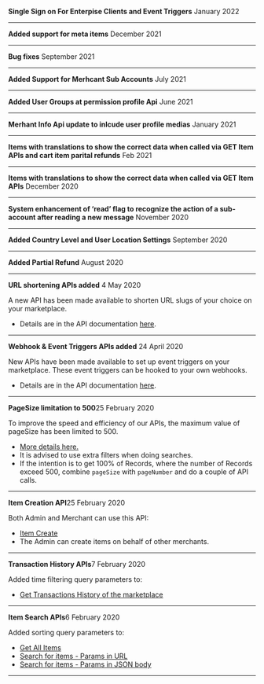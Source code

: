 <p class="changelog-title"><span><strong>Single Sign on For Enterpise Clients and Event Triggers</strong></span><span class="pull-right"> January 2022</span></p>

---

<p class="changelog-title"><span><strong>Added support for meta items</strong></span><span class="pull-right"> December 2021</span></p>

---

<p class="changelog-title"><span><strong>Bug fixes</strong></span><span class="pull-right"> September 2021</span></p>

---

<p class="changelog-title"><span><strong>Added Support for Merhcant Sub Accounts</strong></span><span class="pull-right"> July 2021</span></p>

---

<p class="changelog-title"><span><strong>Added User Groups at permission profile Api</strong></span><span class="pull-right"> June 2021</span></p>

---


<p class="changelog-title"><span><strong>Merhant Info Api update to inlcude user profile medias</strong></span><span class="pull-right"> January 2021</span></p>

---


<p class="changelog-title"><span><strong>Items with translations to show the correct data when called via GET Item APIs and cart item parital refunds</strong></span><span class="pull-right"> Feb 2021</span></p>


---


<p class="changelog-title"><span><strong>Items with translations to show the correct data when called via GET Item APIs</strong></span><span class="pull-right"> December 2020 </span></p>

---


<p class="changelog-title"><span><strong>System enhancement of ‘read’ flag to recognize the action of a sub-account after reading a new message</strong></span><span class="pull-right"> November 2020 </span></p>


---


<p class="changelog-title"><span><strong>Added Country Level and User Location Settings</strong></span><span class="pull-right"> September 2020 </span></p>

---


<p class="changelog-title"><span><strong>Added Partial Refund</strong></span><span class="pull-right"> August 2020</span></p>

---


<p class="changelog-title"><span><strong>URL shortening APIs added</strong></span><span class="pull-right"> 4 May 2020</span></p>

A new API has been made available to shorten URL slugs of your choice on your marketplace.
* Details are in the API documentation [here](https://apiv2.arcadier.com/?version=latest#4b934939-cd65-4ed0-aee9-3b15de47904b).

---

<p class="changelog-title"><span><strong>Webhook & Event Triggers APIs added</strong></span><span class="pull-right"> 24 April 2020</span></p>

New APIs have been made available to set up event triggers on your marketplace. These event triggers can be hooked to your own webhooks.
* Details are in the API documentation [here](https://apiv2.arcadier.com/?version=latest#cda751b9-e7a4-4d50-b660-72ec9cd4d4f0).

---

<p class="changelog-title"><span><strong>PageSize limitation to 500</strong></span><span class="pull-right">25 February 2020</span></p>

To improve the speed and efficiency of our APIs, the maximum value of pageSize has been limited to 500. 
* [More details here.](https://apiv2.arcadier.com/?version=latest#pagination)
* It is advised to use extra filters when doing searches.
* If the intention is to get 100% of Records, where the number of Records exceed 500, combine `pageSize` with `pageNumber` and do a couple of API calls.

---

<p class="changelog-title"><span><strong>Item Creation API</strong></span><span class="pull-right">25 February 2020</span></p>

Both Admin and Merchant can use this API:
* [Item Create](https://apiv2.arcadier.com/?version=latest#03d18078-0f46-4c84-b9ff-c464c7853580)
* The Admin can create items on behalf of other merchants.

---

<p class="changelog-title"><span><strong>Transaction History APIs</strong></span><span class="pull-right">7 February 2020</span></p>

Added time filtering query parameters to:
* [Get Transactions History of the marketplace](https://apiv2.arcadier.com/?version=latest#fd876791-d71f-43bd-be02-bfe6bf17747a)

---

<p class="changelog-title"><span><strong>Item Search APIs</strong></span><span class="pull-right">6 February 2020</span></p>

Added sorting query parameters to:
* [Get All Items](https://apiv2.arcadier.com/?version=latest#c06e85df-93f9-446c-a9b2-426296185d0d)
* [Search for items - Params in URL](https://apiv2.arcadier.com/?version=latest#c6d3c581-2556-4cb0-a7f1-daed8733f9fd)
* [Search for items - Params in JSON body](https://apiv2.arcadier.com/?version=latest#61b718db-2d07-4af1-992d-520c0fe259c0)

---

